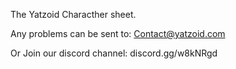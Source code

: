 The Yatzoid Characther sheet.


Any problems can be sent to:
Contact@yatzoid.com

Or Join our discord channel:
discord.gg/w8kNRgd
